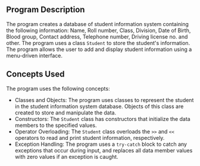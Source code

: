## Program Description
The program creates a database of student information system containing the following information: Name, Roll number, Class, Division, Date of Birth, Blood group, Contact address, Telephone number, Driving license no. and other. The program uses a class `Student` to store the student's information. The program allows the user to add and display student information using a menu-driven interface.

## Concepts Used
The program uses the following concepts:

- Classes and Objects: The program uses classes to represent the student in the student information system database. Objects of this class are created to store and manipulate the data.
- Constructors: The `Student` class has constructors that initialize the data members to the specified values.
- Operator Overloading: The `Student` class overloads the `>>` and `<<` operators to read and print student information, respectively.
- Exception Handling: The program uses a `try-catch` block to catch any exceptions that occur during input, and replaces all data member values with zero values if an exception is caught.